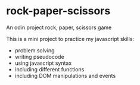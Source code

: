 # rock-paper-scissors
An odin project rock, paper, scissors game

This is a mini project to practice my javascript skills:
* problem solving
* writing pseudocode
* using javascript syntax
* including different functions
* including DOM manipulations and events